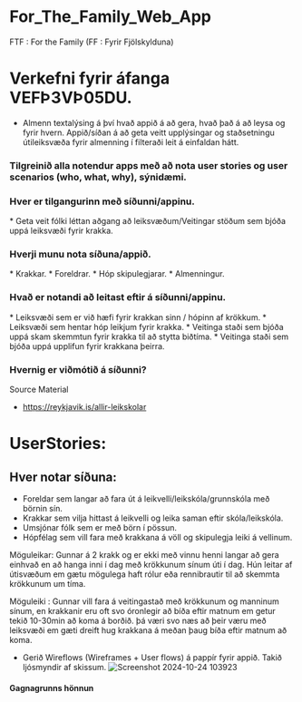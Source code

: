 # For_The_Family_Web_App
FTF : For the Family (FF : Fyrir Fjölskylduna)

# Verkefni fyrir áfanga VEFÞ3VÞ05DU.

* Almenn textalýsing á því hvað appið á að gera, hvað það á að leysa og fyrir hvern.
  Appið/síðan á að geta veitt upplýsingar og staðsetningu útileiksvæða fyrir almenning í filteraði leit á einfaldan hátt.

<h3> Tilgreinið alla notendur apps með að nota user stories og user scenarios (who, what, why), sýnidæmi.</h3>
<h3> Hver er  tilgangurinn með síðunni/appinu. </h3>
  * Geta veit fólki léttan aðgang að leiksvæðum/Veitingar stöðum sem bjóða uppá leiksvæði fyrir krakka.
<h3>Hverji munu nota síðuna/appið. </h3>
  * Krakkar.
  * Foreldrar.
  * Hóp skipulegjarar.
  * Almenningur.
<h3> Hvað er notandi að leitast eftir á síðunni/appinu. </h3>
 * Leiksvæði sem er við hæfi fyrir krakkan sinn / hópinn af krökkum.
 * Leiksvæði sem hentar hóp leikjum fyrir krakka.
 * Veitinga staði sem bjóða uppá skam skemmtun fyrir krakka til að stytta biðtíma.
 * Veitinga staði sem bjóða uppá upplifun fyrir krakkana þeirra.
<h3> Hvernig er viðmótið á síðunni? </h3

# Source Material ##
* https://reykjavik.is/allir-leikskolar

# UserStories:
  ## Hver notar síðuna:
- Foreldar sem langar að fara út á leikvelli/leikskóla/grunnskóla með börnin sín.
- Krakkar sem vilja hittast á leikvelli og leika saman eftir skóla/leikskóla.
- Umsjónar fólk sem er með börn í pössun.
- Hópfélag sem vill fara með krakkana á völl og skipulegja leiki á vellinum.
 
Möguleikar:
Gunnar á 2 krakk og er ekki með vinnu henni langar að gera einhvað en að hanga inni í dag með krökkunum sínum úti í dag. Hún leitar af útisvæðum em gætu mögulega haft rólur eða rennibrautir til að skemmta krökkunum um tíma.

Möguleiki :
Gunnar vill fara á veitingastað með krökkunum og manninum sínum, en krakkanir eru oft svo óronlegir að bíða eftir matnum em getur tekið 10-30min að koma á borðið. þá væri svo næs að þeir væru með leiksvæði em gæti dreift hug krakkana á meðan þaug bíða eftir matnum að koma.


* Gerið Wireflows (Wireframes + User flows) á pappír fyrir appið. Takið ljósmyndir af skissum.
![Screenshot 2024-10-24 103923](https://github.com/user-attachments/assets/313f39e4-ca9f-4bab-a244-4f40825b3090)

<h4> Gagnagrunns hönnun </h4>
